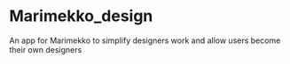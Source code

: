 # Marimekko_design
An app for Marimekko to simplify designers work and allow users become their own designers
